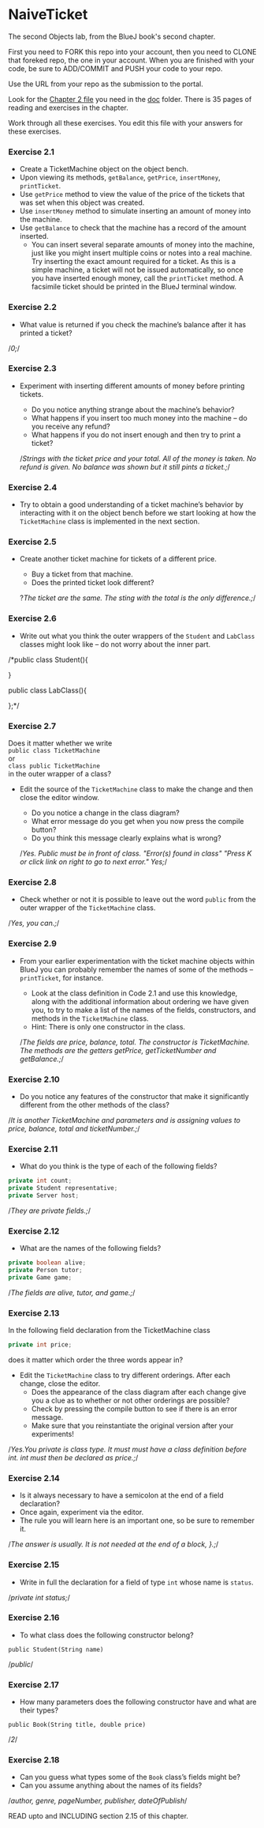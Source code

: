 # NaiveTicket

The second Objects lab, from the BlueJ book's second chapter.

First you need to FORK this repo into your account, then you need to CLONE that foreked repo, the one in your account. 
When you are finished with your code, be sure to ADD/COMMIT and PUSH your code to your repo.

Use the URL from your repo as the submission to the portal. 

Look for the [Chapter 2 file](./doc/BlueJ-objects-first-ch2.pdf) you need in the [doc](./doc) folder.
There is 35 pages of reading and exercises in the chapter.

Work through all these exercises. You edit this file with your answers for these exercises.

### Exercise 2.1
* Create a TicketMachine object on the object bench.
* Upon viewing its methods, `getBalance`, `getPrice`, `insertMoney`, `printTicket`.
* Use `getPrice` method to view the value of the price of the tickets that was set when this object was created.
* Use `insertMoney` method to simulate inserting an amount of money into the machine.
* Use `getBalance` to check that the machine has a record of the amount inserted.
	* You can insert several separate amounts of money into the machine, just like you might insert multiple coins or notes into a real machine. Try inserting the exact amount required for a ticket. As this is a simple machine, a ticket will not be issued automatically, so once you have inserted enough money, call the `printTicket` method. A facsimile ticket should be printed in the BlueJ terminal window.

### Exercise 2.2
* What value is returned if you check the machine’s balance after it has printed a ticket?

/*0;*/


### Exercise 2.3
* Experiment with inserting different amounts of money before printing tickets.
	* Do you notice anything strange about the machine’s behavior?
	* What happens if you insert too much money into the machine – do you receive any refund?
	* What happens if you do not insert enough and then try to print a ticket?


	/*Strings with the ticket price and your total. All of the money is taken. No refund is given. No balance was shown but it still pints a ticket.;*/

### Exercise 2.4
* Try to obtain a good understanding of a ticket machine’s behavior by interacting with it on the object bench before we start looking at how the `TicketMachine` class is implemented in the next section.

### Exercise 2.5
* Create another ticket machine for tickets of a different price.
	* Buy a ticket from that machine.
	* Does the printed ticket look different?

	?*The ticket are the same. The sting with the total is the only difference.;*/

### Exercise 2.6
* Write out what you think the outer wrappers of the `Student` and `LabClass` classes might look like – do not worry about the inner part.


/*public class Student(){

}

public class LabClass(){

};*/
### Exercise 2.7
Does it matter whether we write<br>
`public class TicketMachine`<br>
or<br>
`class public TicketMachine`<br>
in the outer wrapper of a class?

* Edit the source of the `TicketMachine` class to make the change and then close the editor window.
	* Do you notice a change in the class diagram?
	* What error message do you get when you now press the compile button?
	* Do you think this message clearly explains what is wrong?

	/*Yes. Public must be in front of class.
	"Error(s) found in class" "Press K or click link on right to go to next error."
	Yes;*/


### Exercise 2.8
* Check whether or not it is possible to leave out the word `public` from the outer wrapper of the `TicketMachine` class.

/*Yes, you can.;*/

### Exercise 2.9
* From your earlier experimentation with the ticket machine objects within BlueJ you can probably remember the names of some of the methods – `printTicket`, for instance.
	* Look at the class definition in Code 2.1 and use this knowledge, along with the additional information about ordering we have given you, to try to make a list of the names of the fields, constructors, and methods in the `TicketMachine` class.
	* Hint: There is only one constructor in the class.

	/*The fields are price, balance, total. The constructor is TicketMachine. The methods are the getters getPrice, getTicketNumber and getBalance.;*/


### Exercise 2.10
* Do you notice any features of the constructor that make it significantly different from the other methods of the class?

 /*It is another TicketMachine and parameters and is assigning values to price, balance, total and ticketNumber.;*/
### Exercise 2.11
* What do you think is the type of each of the following fields?

```java
private int count;
private Student representative;
private Server host;
```
/*They are private fields.;*/

### Exercise 2.12
* What are the names of the following fields?

```java
private boolean alive;
private Person tutor;
private Game game;
```
/*The fields are alive, tutor, and game.;*/

### Exercise 2.13

In the following field declaration from the TicketMachine class<br>

```java
private int price;
```
does it matter which order the three words appear in?
* Edit the `TicketMachine` class to try different orderings. After each change, close the editor.
	* Does the appearance of the class diagram after each change give you a clue as to whether or not other orderings are
possible?
	* Check by pressing the compile button to see if there is an error message.
	* Make sure that you reinstantiate the original version after your experiments!

 /*Yes.You private is class type. It must must have a class definition before int. int must then be declared as price.;*/

### Exercise 2.14
* Is it always necessary to have a semicolon at the end of a field declaration?
* Once again, experiment via the editor.
* The rule you will learn here is an important one, so be sure to remember it.

 /*The answer is usually. It is not needed at the end of a block, }.;*/

### Exercise 2.15
* Write in full the declaration for a field of type `int` whose name is `status`.

/*private int status;*/

### Exercise 2.16
* To what class does the following constructor belong?
```
public Student(String name)
```
/*public*/

### Exercise 2.17
* How many parameters does the following constructor have and what are their types?
```
public Book(String title, double price)
```
/*2*/

### Exercise 2.18
* Can you guess what types some of the `Book` class’s fields might be?
* Can you assume anything about the names of its fields?

/*author, genre, pageNumber, publisher, dateOfPublish*/

READ upto and INCLUDING section 2.15 of this chapter.
